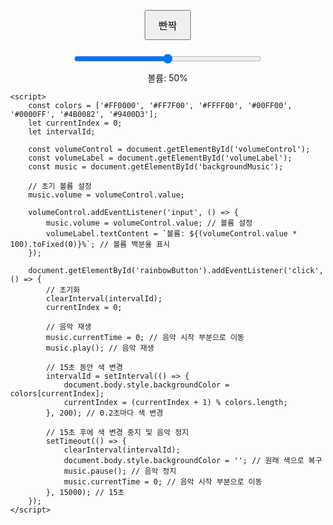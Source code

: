 <!DOCTYPE html>
<html lang="ko">
<head>
    <meta charset="UTF-8">
    <meta name="viewport" content="width=device-width, initial-scale=1.0">
    <title>무지개 빤짝</title>
    <style>
        body {
            display: flex;
            flex-direction: column;
            justify-content: center;
            align-items: center;
            height: 100vh;
            margin: 0;
            transition: background-color 0.2s; /* 색 변경 시 애니메이션 효과 */
        }
        button {
            padding: 10px 20px;
            font-size: 16px;
            cursor: pointer;
            margin-bottom: 20px; /* 버튼과 슬라이더 간격 */
        }
        input[type="range"] {
            width: 300px; /* 슬라이더 폭 조정 */
        }
        #volumeLabel {
            margin-top: 10px; /* 레이블과 슬라이더 간격 */
        }
    </style>
</head>
<body>
    <button id="rainbowButton">빤짝</button>
    <input type="range" id="volumeControl" min="0" max="1" step="0.01" value="0.5">
    <div id="volumeLabel">볼륨: 50%</div>
    <audio id="backgroundMusic" src="sound.mp3" preload="auto"></audio>

    <script>
        const colors = ['#FF0000', '#FF7F00', '#FFFF00', '#00FF00', '#0000FF', '#4B0082', '#9400D3'];
        let currentIndex = 0;
        let intervalId;

        const volumeControl = document.getElementById('volumeControl');
        const volumeLabel = document.getElementById('volumeLabel');
        const music = document.getElementById('backgroundMusic');

        // 초기 볼륨 설정
        music.volume = volumeControl.value;

        volumeControl.addEventListener('input', () => {
            music.volume = volumeControl.value; // 볼륨 설정
            volumeLabel.textContent = `볼륨: ${(volumeControl.value * 100).toFixed(0)}%`; // 볼륨 백분율 표시
        });

        document.getElementById('rainbowButton').addEventListener('click', () => {
            // 초기화
            clearInterval(intervalId);
            currentIndex = 0;

            // 음악 재생
            music.currentTime = 0; // 음악 시작 부분으로 이동
            music.play(); // 음악 재생

            // 15초 동안 색 변경
            intervalId = setInterval(() => {
                document.body.style.backgroundColor = colors[currentIndex];
                currentIndex = (currentIndex + 1) % colors.length;
            }, 200); // 0.2초마다 색 변경

            // 15초 후에 색 변경 중지 및 음악 정지
            setTimeout(() => {
                clearInterval(intervalId);
                document.body.style.backgroundColor = ''; // 원래 색으로 복구
                music.pause(); // 음악 정지
                music.currentTime = 0; // 음악 시작 부분으로 이동
            }, 15000); // 15초
        });
    </script>
</body>
</html>
